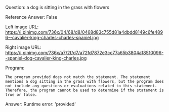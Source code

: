 Question: a dog is sitting in the grass with flowers

Reference Answer: False

Left image URL: https://i.pinimg.com/736x/04/68/d8/0468d83c755d81a4dbdd8149c6fe4896--cavalier-king-charles-charles-spaniel.jpg

Right image URL: https://i.pinimg.com/736x/a7/2f/d7/a72fd7872e3cc77a65b3804a18510096--spaniel-dog-cavalier-king-charles.jpg

Program:

```
The program provided does not match the statement. The statement mentions a dog sitting in the grass with flowers, but the program does not include any questions or evaluations related to this statement. Therefore, the program cannot be used to determine if the statement is true or false.
```
Answer: Runtime error: 'provided'

